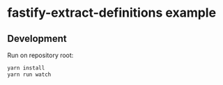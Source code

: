 # fastify-extract-definitions example

## Development

Run on repository root:

```sh
yarn install
yarn run watch
```
